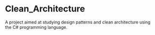 # Clean_Architecture
A project aimed at studying design patterns and clean architecture using the C# programming language.
